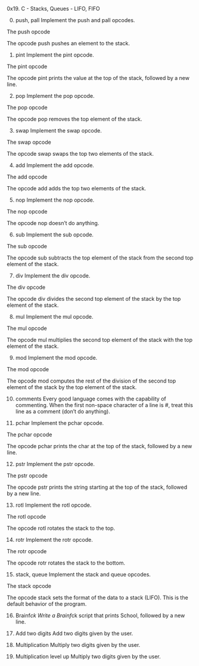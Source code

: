 0x19. C - Stacks, Queues - LIFO, FIFO

0. push, pall
Implement the push and pall opcodes.

The push opcode

The opcode push pushes an element to the stack.

1. pint
Implement the pint opcode.

The pint opcode

The opcode pint prints the value at the top of the stack, followed by a new line.

2. pop
Implement the pop opcode.

The pop opcode

The opcode pop removes the top element of the stack.

3. swap
Implement the swap opcode.

The swap opcode

The opcode swap swaps the top two elements of the stack.

4. add
Implement the add opcode.

The add opcode

The opcode add adds the top two elements of the stack.

5. nop
Implement the nop opcode.

The nop opcode

The opcode nop doesn’t do anything.

6. sub
Implement the sub opcode.

The sub opcode

The opcode sub subtracts the top element of the stack from the second top element of the stack.

7. div
Implement the div opcode.

The div opcode

The opcode div divides the second top element of the stack by the top element of the stack.

8. mul
Implement the mul opcode.

The mul opcode

The opcode mul multiplies the second top element of the stack with the top element of the stack.

9. mod
Implement the mod opcode.

The mod opcode

The opcode mod computes the rest of the division of the second top element of the stack by the top element of the stack.

10. comments
Every good language comes with the capability of commenting. When the first non-space character of a line is #, treat this line as a comment (don’t do anything).

11. pchar
Implement the pchar opcode.

The pchar opcode

The opcode pchar prints the char at the top of the stack, followed by a new line.

12. pstr
Implement the pstr opcode.

The pstr opcode

The opcode pstr prints the string starting at the top of the stack, followed by a new line.

13. rotl
Implement the rotl opcode.

The rotl opcode

The opcode rotl rotates the stack to the top.

14. rotr
Implement the rotr opcode.

The rotr opcode

The opcode rotr rotates the stack to the bottom.

15. stack, queue
Implement the stack and queue opcodes.

The stack opcode

The opcode stack sets the format of the data to a stack (LIFO). This is the default behavior of the program.

16. Brainf*ck
Write a Brainf*ck script that prints School, followed by a new line.

17. Add two digits
Add two digits given by the user.

18. Multiplication
Multiply two digits given by the user.

19. Multiplication level up
Multiply two digits given by the user.
